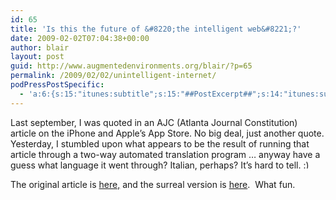 ```yaml
---
id: 65
title: 'Is this the future of &#8220;the intelligent web&#8221;?'
date: 2009-02-02T07:04:38+00:00
author: blair
layout: post
guid: http://www.augmentedenvironments.org/blair/?p=65
permalink: /2009/02/02/unintelligent-internet/
podPressPostSpecific:
  - 'a:6:{s:15:"itunes:subtitle";s:15:"##PostExcerpt##";s:14:"itunes:summary";s:15:"##PostExcerpt##";s:15:"itunes:keywords";s:17:"##WordPressCats##";s:13:"itunes:author";s:10:"##Global##";s:15:"itunes:explicit";s:2:"No";s:12:"itunes:block";s:2:"No";}'
---
```

Last september, I was quoted in an AJC (Atlanta Journal Constitution) article on the iPhone and Apple&#8217;s App Store. No big deal, just another quote. Yesterday, I stumbled upon what appears to be the result of running that article through a two-way automated translation program &#8230; anyway have a guess what language it went through? Italian, perhaps? It&#8217;s hard to tell. <img src="http://blairmacintyre.me/wp-includes/images/smilies/simple-smile.png" alt=":)" class="wp-smiley" style="height: 1em; max-height: 1em;" />

The original article is [here,](http://www.ajc.com/living/content/printedition/2008/09/08/iphoneapps.html) and the surreal version is [here](http://inet7camerasca.blogspot.com/2009/02/app-store-icing-on-iphone_01.html).  What fun.